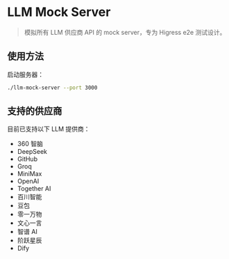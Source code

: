 # LLM Mock Server

> 模拟所有 LLM 供应商 API 的 mock server，专为 Higress e2e 测试设计。

## 使用方法

启动服务器：

```bash
./llm-mock-server --port 3000
```


## 支持的供应商

目前已支持以下 LLM 提供商：

- 360 智脑
- DeepSeek
- GitHub
- Groq
- MiniMax
- OpenAI
- Together AI
- 百川智能
- 豆包
- 零一万物
- 文心一言
- 智谱 AI
- 阶跃星辰
- Dify